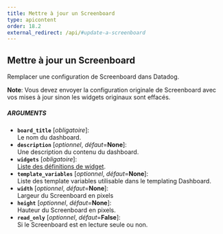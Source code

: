 ```yaml
---
title: Mettre à jour un Screenboard
type: apicontent
order: 18.2
external_redirect: /api/#update-a-screenboard
---
```


## Mettre à jour un Screenboard

Remplacer une configuration de Screenboard dans Datadog.

**Note**: Vous devez envoyer la configuration originale de Screenboard avec vos mises à jour sinon les widgets originaux sont effacés.

##### ARGUMENTS

* **`board_title`** [*obligatoire*]:  
    Le nom du dashboard.
* **`description`** [*optionnel*, *défaut*=**None**]:  
    Une description du contenu du dashboard.
* **`widgets`** [*obligatoire*]:  
    [Liste des définitions de widget][1].
* **`template_variables`** [*optionnel*, *défaut*=**None**]:  
    Liste des template variables utilisable dans le templating Dashboard.
* **`width`** [*optionnel*, *défaut*=**None**]:  
    Largeur du Screenboard en pixels
* **`height`** [*optionnel*, *défaut*=**None**]:  
    Hauteur du Screenboard en pixels.
* **`read_only`** [*optionnel*, *défaut*=**False**]:  
    Si le Screenboard est en lecture seule ou non.

[1]: /graphing/dashboards/widgets/
